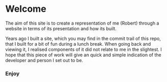 # Welcome

The aim of this site is to create a representation of me (Robert) through a website in terms of its presentation and how its built.

Years ago I built a site, which you may find in the commit trail of this repo, that I built for a bit of fun during a lunch break. When going back and viewing it, I realised components of it did not relate to me in the slightest. I hope that this piece of work will give an quick and simple indication of the developer and person I set out to be.

### Enjoy